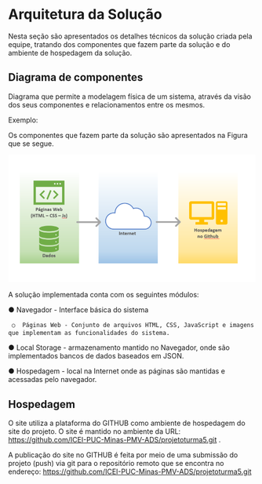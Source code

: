 # Arquitetura da Solução

Nesta seção são apresentados os detalhes técnicos da solução criada pela equipe, tratando dos componentes que fazem parte da solução e do ambiente de hospedagem da solução.

## Diagrama de componentes

Diagrama que permite a modelagem física de um sistema, através da visão dos seus componentes e relacionamentos entre os mesmos.

Exemplo: 

Os componentes que fazem parte da solução são apresentados na Figura que se segue.

![Diagrama de Componentes](/img/diagrama_de_componentes23.png)

A solução implementada conta com os seguintes módulos:

●	Navegador - Interface básica do sistema 

     ○	Páginas Web - Conjunto de arquivos HTML, CSS, JavaScript e imagens que implementam as funcionalidades do sistema.
     
●	Local Storage - armazenamento mantido no Navegador, onde são implementados bancos de dados baseados em JSON.

●	Hospedagem - local na Internet onde as páginas são mantidas e acessadas pelo navegador. 


## Hospedagem

O site utiliza a plataforma do GITHUB como ambiente de hospedagem do site do projeto. O site é mantido no ambiente da URL: https://github.com/ICEI-PUC-Minas-PMV-ADS/projetoturma5.git .  

A publicação do site no GITHUB é feita por meio de uma submissão do projeto (push) via git para o repositório remoto que se encontra no endereço: https://github.com/ICEI-PUC-Minas-PMV-ADS/projetoturma5.git 
